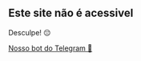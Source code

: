 ## Este site não é acessivel

Desculpe! 😔

[Nosso bot do Telegram 🤖](https://t.me/Advancedwallpaperbot)
